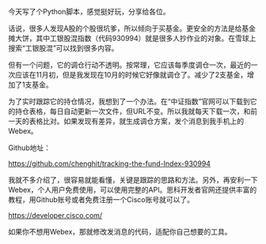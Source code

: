 今天写了个Python脚本，感觉挺好玩，分享给各位。

话说，很多人发现A股的个股很坑爹，所以倾向于买基金。更安全的方法是给基金摊大饼，其中工银股混指数（代码930994）就是很多人抄作业的对象。在雪球上搜索“工银股混”可以找到很多内容。

但有一个问题，它的调仓行动不透明。按常理，它应该每季度调仓一次，最近的一次应该在11月初，但是我发现在10月的时候它好像就调仓了。减少了2支基金，增加了1支基金。

为了实时跟踪它的持仓情况，我想到了一个办法。在“中证指数”官网可以下载到它的持仓表格，每日自动更新一次文件，但URL不变。所以我就每天下载一次，和前一天的表格比对。如果发现有差异，就生成调仓方案，发个消息到我手机上的Webex。

Github地址：

https://github.com/chenghit/tracking-the-fund-Index-930994

我就不多介绍了，很容易就能看懂，关键是跟踪的思路和方法。另外，再安利一下Webex，个人用户免费使用，可以使用完整的API。思科开发者官网还提供丰富的教程，用Github账号或者免费注册一个Cisco账号就可以了。

https://developer.cisco.com/

如果你不想用Webex，那就修改发消息的代码，适配你自己想要的工具。
